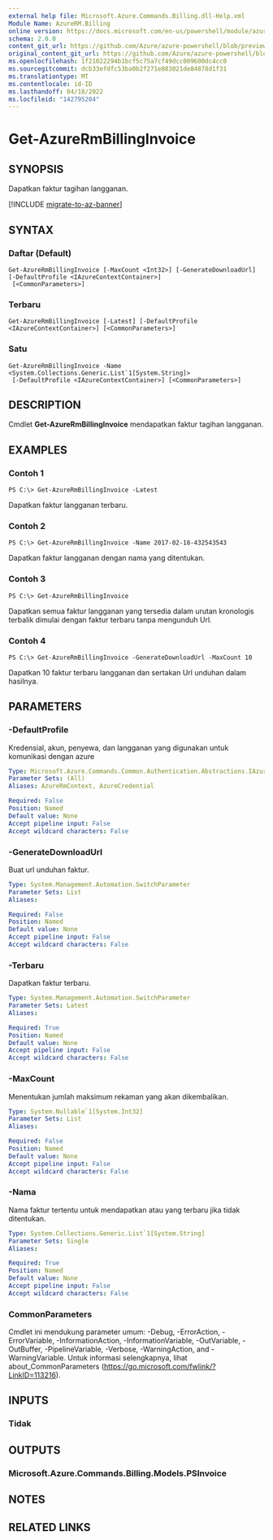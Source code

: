 ```yaml
---
external help file: Microsoft.Azure.Commands.Billing.dll-Help.xml
Module Name: AzureRM.Billing
online version: https://docs.microsoft.com/en-us/powershell/module/azurerm.billing/get-azurermbillinginvoice
schema: 2.0.0
content_git_url: https://github.com/Azure/azure-powershell/blob/preview/src/ResourceManager/Billing/Commands.Billing/help/Get-AzureRmBillingInvoice.md
original_content_git_url: https://github.com/Azure/azure-powershell/blob/preview/src/ResourceManager/Billing/Commands.Billing/help/Get-AzureRmBillingInvoice.md
ms.openlocfilehash: 1f21022294b1bcf5c75a7cf49dcc009600dc4cc0
ms.sourcegitcommit: dcb33efdfc53ba0b2f271e883021de84878d1f31
ms.translationtype: MT
ms.contentlocale: id-ID
ms.lasthandoff: 04/18/2022
ms.locfileid: "142795204"
---
```

# Get-AzureRmBillingInvoice

## SYNOPSIS
Dapatkan faktur tagihan langganan.

[!INCLUDE [migrate-to-az-banner](../../includes/migrate-to-az-banner.md)]

## SYNTAX

### Daftar (Default)
```
Get-AzureRmBillingInvoice [-MaxCount <Int32>] [-GenerateDownloadUrl] [-DefaultProfile <IAzureContextContainer>]
 [<CommonParameters>]
```

### Terbaru
```
Get-AzureRmBillingInvoice [-Latest] [-DefaultProfile <IAzureContextContainer>] [<CommonParameters>]
```

### Satu
```
Get-AzureRmBillingInvoice -Name <System.Collections.Generic.List`1[System.String]>
 [-DefaultProfile <IAzureContextContainer>] [<CommonParameters>]
```

## DESCRIPTION
Cmdlet **Get-AzureRmBillingInvoice** mendapatkan faktur tagihan langganan. 

## EXAMPLES

### Contoh 1
```
PS C:\> Get-AzureRmBillingInvoice -Latest
```

Dapatkan faktur langganan terbaru.

### Contoh 2
```
PS C:\> Get-AzureRmBillingInvoice -Name 2017-02-18-432543543
```

Dapatkan faktur langganan dengan nama yang ditentukan.

### Contoh 3
```
PS C:\> Get-AzureRmBillingInvoice
```

Dapatkan semua faktur langganan yang tersedia dalam urutan kronologis terbalik dimulai dengan faktur terbaru tanpa mengunduh Url. 

### Contoh 4
```
PS C:\> Get-AzureRmBillingInvoice -GenerateDownloadUrl -MaxCount 10
```

Dapatkan 10 faktur terbaru langganan dan sertakan Url unduhan dalam hasilnya.

## PARAMETERS

### -DefaultProfile
Kredensial, akun, penyewa, dan langganan yang digunakan untuk komunikasi dengan azure

```yaml
Type: Microsoft.Azure.Commands.Common.Authentication.Abstractions.IAzureContextContainer
Parameter Sets: (All)
Aliases: AzureRmContext, AzureCredential

Required: False
Position: Named
Default value: None
Accept pipeline input: False
Accept wildcard characters: False
```

### -GenerateDownloadUrl
Buat url unduhan faktur.

```yaml
Type: System.Management.Automation.SwitchParameter
Parameter Sets: List
Aliases:

Required: False
Position: Named
Default value: None
Accept pipeline input: False
Accept wildcard characters: False
```

### -Terbaru
Dapatkan faktur terbaru.

```yaml
Type: System.Management.Automation.SwitchParameter
Parameter Sets: Latest
Aliases:

Required: True
Position: Named
Default value: None
Accept pipeline input: False
Accept wildcard characters: False
```

### -MaxCount
Menentukan jumlah maksimum rekaman yang akan dikembalikan.

```yaml
Type: System.Nullable`1[System.Int32]
Parameter Sets: List
Aliases:

Required: False
Position: Named
Default value: None
Accept pipeline input: False
Accept wildcard characters: False
```

### -Nama
Nama faktur tertentu untuk mendapatkan atau yang terbaru jika tidak ditentukan.

```yaml
Type: System.Collections.Generic.List`1[System.String]
Parameter Sets: Single
Aliases:

Required: True
Position: Named
Default value: None
Accept pipeline input: False
Accept wildcard characters: False
```

### CommonParameters
Cmdlet ini mendukung parameter umum: -Debug, -ErrorAction, -ErrorVariable, -InformationAction, -InformationVariable, -OutVariable, -OutBuffer, -PipelineVariable, -Verbose, -WarningAction, and -WarningVariable. Untuk informasi selengkapnya, lihat about_CommonParameters (https://go.microsoft.com/fwlink/?LinkID=113216).

## INPUTS

### Tidak

## OUTPUTS

### Microsoft.Azure.Commands.Billing.Models.PSInvoice

## NOTES

## RELATED LINKS
